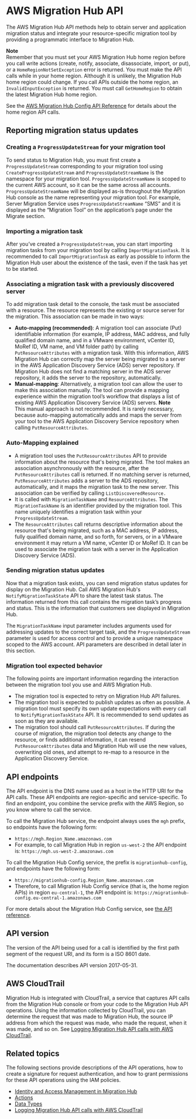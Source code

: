 # AWS Migration Hub API<a name="api-reference"></a>

The AWS Migration Hub API methods help to obtain server and application migration status and integrate your resource\-specific migration tool by providing a programmatic interface to Migration Hub\.

**Note**  
Remember that you must set your AWS Migration Hub home region before you call write actions \(create, notify, associate, disassociate, import, or put\), or a `HomeRegionNotSetException` error is returned\.
 You must make the API calls while in your home region\.
Although it is unlikely, the Migration Hub home region could change\. If you call APIs outside the home region, an `InvalidInputException` is returned\.
You must call `GetHomeRegion` to obtain the latest Migration Hub home region\.

See the [AWS Migration Hub Config API Reference](https://docs.aws.amazon.com/migrationhub-home-region/latest/APIReference/Welcome.html) for details about the home region API calls\.

## Reporting migration status updates<a name="api-reference-workflow"></a>

### Creating a `ProgressUpdateStream` for your migration tool<a name="api-reference-create-pus-for-tool"></a>

To send status to Migration Hub, you must first create a `ProgressUpdateStream` corresponding to your migration tool using `CreateProgressUpdateStream` and `ProgressUpdateStreamName` is the namespace for your migration tool\. `ProgressUpdateStreamName` is scoped to the current AWS account, so it can be the same across all accounts\. `ProgressUpdateStreamName` will be displayed as\-is throughout the Migration Hub console as the name representing your migration tool\. For example, Server Migration Service uses `ProgressUpdateStreamName` “SMS” and it is displayed as the “Migration Tool” on the application’s page under the Migrate section\.

### Importing a migration task<a name="api-reference-import-migration-task"></a>

After you’ve created a `ProgressUpdateStream`, you can start importing migration tasks from your migration tool by calling `ImportMigrationTask`\. It is recommended to call `ImportMigrationTask` as early as possible to inform the Migration Hub user about the existence of the task, even if the task has yet to be started\.

### Associating a migration task with a previously discovered server<a name="api-reference-associate_task"></a>

To add migration task detail to the console, the task must be associated with a resource\. The resource represents the existing or source server for the migration\.   This association can be made in two ways:
+ **Auto\-mapping \(recommended\)**: A migration tool can associate \(Put\) identifiable information \(for example, IP address, MAC address, and fully qualified domain name, and in a VMware environment, vCenter ID, MoRef ID, VM name, and VM folder path\) by calling `PutResourceAttributes` with a migration task\. With this information, AWS Migration Hub can correctly map the server being migrated to a server in the AWS Application Discovery Service \(ADS\) server repository\. If Migration Hub does not find a matching server in the ADS server repository, it adds the server to the repository, automatically\.
+ **Manual\-mapping**: Alternatively, a migration tool can allow the user to make this association manually\. The tool can provide a mapping experience within the migration tool’s workflow that displays a list of existing AWS Application Discovery Service \(ADS\) servers\.
**Note**  
This manual approach is not recommended\. It is rarely necessary, because auto\-mapping automatically adds and maps the server from your tool to the AWS Application Discovery Service repository when calling `PutResourceAttributes`\.

### Auto\-Mapping explained<a name="api-reference-automatch"></a>
+ A migration tool uses the `PutResourceAttributes` API to provide information about the resource that's being migrated\. The tool makes an association asynchronously with the resource, after the `PutResourceAttributes` call is returned\. If no matching server is returned, `PutResourceAttributes` adds a server to the ADS repository, automatically, and it maps the migration task to the new server\.  This association can be verified by calling `ListDiscoveredResource.` 
+ It is called with `MigrationTaskName` and `ResourceAttributes`\. The `MigrationTaskName` is an identifier provided by the migration tool\. This name uniquely identifies a migration task within your `ProgressUpdateStream`\.
+ The `ResourceAttributes` call returns descriptive information about the resource that's being migrated, such as a MAC address, IP address, fully qualified domain name, and so forth, for servers, or in a VMware environment it may return a VM name, vCenter ID or MoRef ID\. It can be used to associate the migration task with a server in the Application Discovery Service \(ADS\)\.

### Sending migration status updates<a name="api-reference-send-updates"></a>

Now that a migration task exists, you can send migration status updates for display on the Migration Hub\. Call AWS Migration Hub's `NotifyMigrationTaskState` API to share the latest task status\.  The information returned from this call contains the migration task’s progress and status\. This is the information that customers see displayed in Migration Hub\.

The `MigrationTaskName` input parameter includes arguments used for addressing updates to the correct target task, and the `ProgressUpdateStream` parameter is used for access control and to provide a unique namespace scoped to the AWS account\. API parameters are described in detail later in this section\.

### Migration tool expected behavior<a name="api-reference-expected-behaviour"></a>

The following points are important information regarding the interaction between the migration tool you use and AWS Migration Hub\.
+ The migration tool is expected to retry on Migration Hub API failures\.
+ The migration tool is expected to publish updates as often as possible\.  A migration tool must specify its own update expectations with every call to  `NotifyMigrationTaskState` API\. It is recommended to send updates as soon as they are available\.
+ The migration tool should call `PutResourceAttributes`\. If during the course of migration, the migration tool detects any change to the resource, or finds additional information, it can resend `PutResourceAttributes` data and Migration Hub will use the new values, overwriting old ones, and attempt to re\-map to a resource in the Application Discovery Service\.

## API endpoints<a name="api-reference-endpoint"></a>

The API endpoint is the DNS name used as a host in the HTTP URI for the API calls\. These API endpoints are region\-specific and service\-specific\. To find an endpoint, you combine the service prefix with the AWS Region, so you know where to call the service\.

To call the Migration Hub service, the endpoint always uses the `mgh` prefix, so endpoints have the following form:
+ `https://mgh.Region_Name.amazonaws.com`
+ For example, to call Migration Hub in region `us-west-2` the API endpoint is: `https://mgh.us-west-2.amazonaws.com`

To call the Migration Hub Config service, the prefix is `migrationhub-config`, and endpoints have the following form:
+ `https://migrationhub-config.Region_Name.amazonaws.com`
+ Therefore, to call Migration Hub Config service \(that is, the home region APIs\) in region `eu-central-1`, the API endpoint is: `https://migrationhub-config.eu-central-1.amazonaws.com`

For more details about the Migration Hub Config service, see [the API reference](https://docs.aws.amazon.com/migrationhub-home-region/latest/APIReference/Welcome.html)\.

## API version<a name="api-reference-version"></a>

The version of the API being used for a call is identified by the first path segment of the request URI, and its form is a ISO 8601 date\.

The documentation describes API version 2017\-05\-31\.

## AWS CloudTrail<a name="api-cloudtrail-logging"></a>

Migration Hub is integrated with CloudTrail, a service that captures API calls from the Migration Hub console or from your code to the Migration Hub API operations\. Using the information collected by CloudTrail, you can determine the request that was made to Migration Hub, the source IP address from which the request was made, who made the request, when it was made, and so on\. See [Logging Migration Hub API calls with AWS CloudTrail](logging-using-cloudtrail.md)\.

## Related topics<a name="api-reference-related-topics"></a>

The following sections provide descriptions of the API operations, how to create a signature for request authentication, and how to grant permissions for these API operations using the IAM policies\.
+  [Identity and Access Management in Migration Hub](auth-and-access-control.md) 
+  [Actions](API_Operations.md) 
+  [Data Types](API_Types.md) 
+  [Logging Migration Hub API calls with AWS CloudTrail](logging-using-cloudtrail.md) 